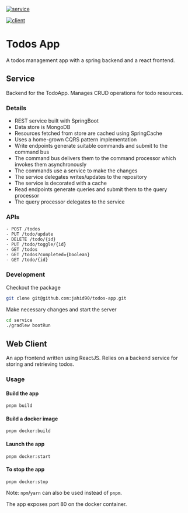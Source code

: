 [![service](https://github.com/jahid90/todos-app/service/actions/workflows/ci.yml/badge.svg)](https://github.com/jahid90/todo-service/actions/workflows/ci.yml)


[![client](https://github.com/jahid90/todos-app/client/workflows/Node.js%20CI/badge.svg?branch=main)](https://github.com/jahid90/todo-web/actions?query=workflow%3A%22Node.js+CI%22+branch%3Amaster)

# Todos App
A todos management app with a spring backend and a react frontend.

## Service

Backend for the TodoApp. Manages CRUD operations for todo resources.

### Details

- REST service built with SpringBoot
- Data store is MongoDB
- Resources fetched from store are cached using SpringCache
- Uses a home-grown CQRS pattern implementation
- Write endpoints generate suitable commands and submit to the command bus
- The command bus delivers them to the command processor which invokes them asynchronously
- The commands use a service to make the changes
- The service delegates writes/updates to the repository
- The service is decorated with a cache
- Read endpoints generate queries and submit them to the query processor
- The query processor delegates to the service

### APIs

```
- POST /todos
- PUT /todo/update
- DELETE /todo/{id}
- PUT /todo/toggle/{id}
- GET /todos
- GET /todos?completed={boolean}
- GET /todo/{id}
```

### Development

Checkout the package
```bash
git clone git@github.com:jahid90/todos-app.git
```

Make necessary changes and start the server
```bash
cd service
./gradlew bootRun
```

## Web Client

An app frontend written using ReactJS. Relies on a backend service for storing and retrieving todos.

### Usage

#### Build the app

```shell
pnpm build
```

#### Build a docker image

```shell
pnpm docker:build
```

#### Launch the app

```shell
pnpm docker:start
```

#### To stop the app

```shell
pnpm docker:stop
```

Note: `npm`/`yarn` can also be used instead of `pnpm`.

The app exposes port 80 on the docker container.
